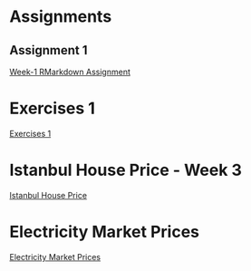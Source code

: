 # Assignments

## Assignment 1

[Week-1 RMarkdown Assignment](RMarkdown_HW-1.html)

# Exercises 1

[Exercises 1](Exercises_1.html)

# Istanbul House Price - Week 3

[Istanbul House Price](In_Class_Ex_Istanbul_House_Price.html)

# Electricity Market Prices
[Electricity Market Prices](Assignment_Electricity_Market_Prices.html)

